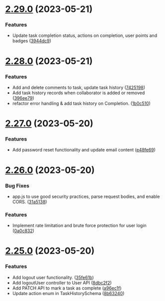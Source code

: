 # [2.29.0](https://github.com/hossainchisty/Task-Tracking-Tool/compare/v2.28.0...v2.29.0) (2023-05-21)


### Features

* Update task completion status, actions on completion, user points and badges ([3944dc9](https://github.com/hossainchisty/Task-Tracking-Tool/commit/3944dc9534f9303fecc1b909b6b13acb2cd84558))



# [2.28.0](https://github.com/hossainchisty/Task-Tracking-Tool/compare/v2.27.0...v2.28.0) (2023-05-21)


### Features

* Add and delete comments to task, update task history ([7425198](https://github.com/hossainchisty/Task-Tracking-Tool/commit/7425198b151cbf59c596d2b4805a46280748a582))
* Add task history records when collaborator is added or removed ([396ee79](https://github.com/hossainchisty/Task-Tracking-Tool/commit/396ee7999268fe2ff3338e37e4f2c1a8b40edd4a))
* refactor error handling & add task history on Completion. ([1b0c510](https://github.com/hossainchisty/Task-Tracking-Tool/commit/1b0c510e7e2dac1c58b55c485723256b4402a632))



# [2.27.0](https://github.com/hossainchisty/Task-Tracking-Tool/compare/v2.26.0...v2.27.0) (2023-05-20)


### Features

* Add password reset functionality and update email content ([e48fe69](https://github.com/hossainchisty/Task-Tracking-Tool/commit/e48fe691ff039cf2889929b127568a4dfb04e23d))



# [2.26.0](https://github.com/hossainchisty/Task-Tracking-Tool/compare/v2.25.0...v2.26.0) (2023-05-20)


### Bug Fixes

* app.js to use good security practices, parse request bodies, and enable CORS. ([31a5138](https://github.com/hossainchisty/Task-Tracking-Tool/commit/31a5138d29e118e5364e92c21f0a69f0f33ae192))


### Features

* Implement rate limitation and brute force protection for user login ([0a0c832](https://github.com/hossainchisty/Task-Tracking-Tool/commit/0a0c832737d44c672b22eb06f2e574bdd90c4dec))



# [2.25.0](https://github.com/hossainchisty/Task-Tracking-Tool/compare/v2.24.0...v2.25.0) (2023-05-20)


### Features

* Add logout user functionality. ([35fe61b](https://github.com/hossainchisty/Task-Tracking-Tool/commit/35fe61b0a54c3676fcb08c9de5125f4276d99727))
* Add logoutUser controller to User API ([8dbc2f2](https://github.com/hossainchisty/Task-Tracking-Tool/commit/8dbc2f2f5d6ae2a85c731cfaf74daddb66652a8f))
* Add PATCH API to mark a task as complete ([a96ec1f](https://github.com/hossainchisty/Task-Tracking-Tool/commit/a96ec1f2295f7fce31b7893cd31df9a97258cb05))
* Update action enum in TaskHistorySchema ([8b63240](https://github.com/hossainchisty/Task-Tracking-Tool/commit/8b6324049e438dec2a86fd98f715d771c3cf2621))



